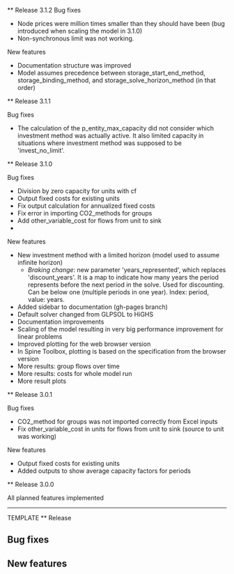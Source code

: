** Release 3.1.2
Bug fixes
- Node prices were million times smaller than they should have been (bug introduced when scaling the model in 3.1.0)
- Non-synchronous limit was not working.

New features
- Documentation structure was improved
- Model assumes precedence between storage_start_end_method, storage_binding_method, and storage_solve_horizon_method (in that order)

** Release 3.1.1

Bug fixes
- The calculation of the p_entity_max_capacity did not consider which investment method was actually active. It also limited capacity in situations where investment method was supposed to be 'invest_no_limit'.

** Release 3.1.0

Bug fixes
- Division by zero capacity for units with cf
- Output fixed costs for existing units
- Fix output calculation for annualized fixed costs
- Fix error in importing CO2_methods for groups
- Add other_variable_cost for flows from unit to sink
- 


New features
- New investment method with a limited horizon (model used to assume infinite horizon)
  - *Braking change*: new parameter 'years_represented', which replaces 'discount_years'. It is a map to indicate how many years the period represents before the next period in the solve. Used for discounting. Can be below one (multiple periods in one year). Index: period, value: years.
- Added sidebar to documentation (gh-pages branch)
- Default solver changed from GLPSOL to HiGHS
- Documentation improvements
- Scaling of the model resulting in very big performance improvement for linear problems
- Improved plotting for the web browser version
- In Spine Toolbox, plotting is based on the specification from the browser version
- More results: group flows over time
- More results: costs for whole model run
- More result plots




** Release 3.0.1

Bug fixes
- CO2_method for groups was not imported correctly from Excel inputs
- Fix other_variable_cost in units for flows from unit to sink (source to unit was working)

New features
- Output fixed costs for existing units
- Added outputs to show average capacity factors for periods

** Release 3.0.0

All planned features implemented


----
TEMPLATE
** Release 

Bug fixes
- 

New features
- 

